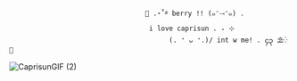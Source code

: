                                       🍹 .⋆˚࿔ berry !! (๑ᵔ⤙ᵔ๑) . 
                                       i love caprisun . ₊ ⊹ 
                                            (. ❛ ᴗ ❛.)/ int w me! . ၄၃ ⛱️⁛🌅
  ![CaprisunGIF (2)](https://github.com/user-attachments/assets/4fca5e7f-51ff-4b5b-852a-c0d6de10388a)







